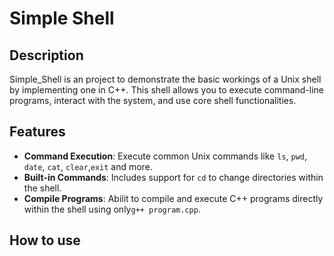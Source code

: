 # Simple Shell

## Description

Simple_Shell is an project to demonstrate the basic workings of a Unix shell by implementing one in C++. This shell allows you to execute command-line programs, interact with the system, and use core shell functionalities.

## Features
- **Command Execution**: Execute common Unix commands like `ls`, `pwd`, `date`, `cat`, `clear`,`exit` and more.
- **Built-in Commands**: Includes support for `cd` to change directories within the shell.
- **Compile Programs**: Abilit to compile and execute C++ programs directly within the shell using only`g++ program.cpp`.

## How to use
 
